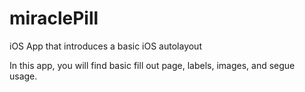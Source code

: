 # miraclePill
iOS App that introduces a basic iOS autolayout

In this app, you will find basic fill out page, labels, images, and segue usage.
